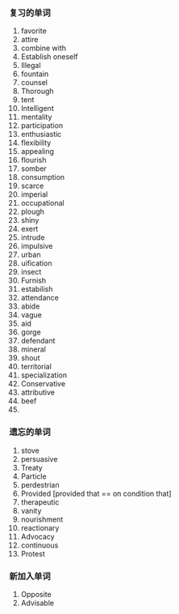 ### 复习的单词

1. favorite
2. attire
3. combine with
4. Establish oneself
5. Illegal
6. fountain
7. counsel
8. Thorough
9. tent
10. Intelligent
11. mentality
12. participation
13. enthusiastic
14. flexibility
15. appealing
16. flourish
17. somber
18. consumption
19. scarce
20. imperial
21. occupational
22. plough
23. shiny
24. exert
25. intrude
26. impulsive
27. urban
28. uification
29. insect
30. Furnish
31. estabilish
32. attendance
33. abide
34. vague
35. aid
36. gorge
37. defendant
38. mineral
39. shout
40. territorial
41. specialization
42. Conservative
43. attributive
44. beef
45. 



### 遗忘的单词

1. stove
2. persuasive
3. Treaty
4. Particle
5. perdestrian
6. Provided [provided that == on condition that]
7. therapeutic
8. vanity
9. nourishment
10. reactionary
11. Advocacy
12. continuous
13. Protest



### 新加入单词

1. Opposite
2. Advisable